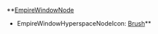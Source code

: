 **[EmpireWindowNode](VanillaEmpireWindowNode.md)
  * EmpireWindowHyperspaceNodeIcon: [Brush](Brush.md)**

